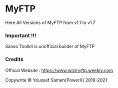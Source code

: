 # MyFTP
Here All Versions of MyFTP from v1.1 to v1.7

### Important !!!
Sanso Toolkit is unofficial builder of MyFTP

### Credits

Official Website : https://www.wizmyftp.weebly.com

Copywrite © Youssef Sameh(PowerX) 2019-2021
